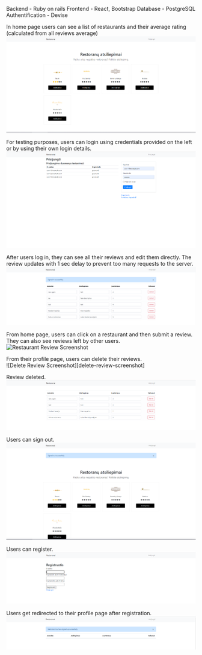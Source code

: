 Backend - Ruby on rails
Frontend - React, Bootstrap
Database - PostgreSQL
Authentification - Devise

In home page users can see a list of restaurants and their average rating (calculated from all reviews average)<br />
![Home Screenshot][home-screenshot]

For testing purposes, users can login using credentials provided on the left or by using their own login details.<br />
![Login Screenshot][login-screenshot]

After users log in, they can see all their reviews and edit them directly. The review updates with 1 sec delay to prevent too many requests to the server.<br />
![Logged In Screenshot][logged-in-screenshot]

From home page, users can click on a restaurant and then submit a review. They can also see reviews left by other users.<br />
![Restaurant Review Screenshot][restaurant-review-screenshot]

From their profile page, users can delete their reviews.<br />
![Delete Review Screenshot][delete-review-screenshot]

Review deleted.<br />
![Deleted Screenshot][deleted-screenshot]

Users can sign out.<br />
![Signed Out Screenshot][signed-out-screenshot]

Users can register.<br />
![Register Screenshot][register-screenshot]

Users get redirected to their profile page after registration.<br />
![Signed Up Screenshot][signed-up-screenshot]

<!-- MARKDOWN LINKS & IMAGES -->

[home-screenshot]: demo_images/home.png
[login-screenshot]: demo_images/login.png
[logged-in-screenshot]: demo_images/logged_in.png
[restaurant-review-screenshot]: demo_images/restaurant_review.png
[delete-preview-screenshot]: demo_images/delete_preview.png
[deleted-screenshot]: demo_images/deleted.png
[signed-out-screenshot]: demo_images/signed_out.png
[register-screenshot]: demo_images/register.png
[signed-up-screenshot]: demo_images/signed_up.png
